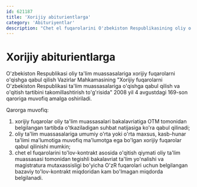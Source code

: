 ```yaml
---
id: 621187
title: 'Xorijiy abiturientlarga'
category: 'Abituriyentlar'
description: "Chet el fuqarolarini O'zbekiston Respublikasining oliy o'quv yurtlariga qabul qilish va o'qitish tartibini takomillashtirish"
---
```


# Xorijiy abiturientlarga

O'zbekiston Respublikasi oliy ta'lim muassasalariga xorijiy fuqarolarni o'qishga qabul qilish Vazirlar Mahkamasining "Xorijiy fuqarolarni O'zbekiston Respublikasi ta'lim muassasalariga o'qishga qabul qilish va o'qitish tartibini takomillashtirish to'g'risida" 2008 yil 4 avgustdagi 169-son qaroriga muvofiq amalga oshiriladi.

Qarorga muvofiq:

1. xorijiy fuqarolar oliy ta'lim muassasalari bakalavriatiga OTM tomonidan belgilangan tartibda o'tkaziladigan suhbat natijasiga ko'ra qabul qilinadi;
2. oliy ta'lim muassasalariga umumiy o'rta yoki o'rta maxsus, kasb-hunar ta'limi ma'lumotiga muvofiq ma'lumotga ega bo'lgan xorijiy fuqarolar qabul qilinishi mumkin;
3. chet el fuqarolarini to'lov-kontrakt asosida o'qitish qiymati oliy ta'lim muassasasi tomonidan tegishli bakalavriat ta'lim yo'nalishi va magistratura mutaxassisligi bo'yicha O'zR fuqarolari uchun belgilangan bazaviy to'lov-kontrakt miqdoridan kam bo'lmagan miqdorda belgilanadi.
